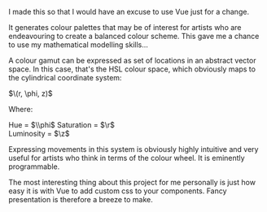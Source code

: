 I made this so that I would have an excuse to use Vue just for a change.

It generates colour palettes that may be of interest for artists who are endeavouring to create a balanced colour scheme. This gave me a chance to use my mathematical modelling skills...

A colour gamut can be expressed as set of locations in an abstract vector space. In this case, that's the HSL colour space, which obviously maps to the cylindrical coordinate system:

$\(r, \phi, z)$

Where:

Hue = $\\phi$
Saturation = $\r$  
Luminosity = $\z$ 

Expressing movements in this system is obviously highly intuitive and very useful for artists who think in terms of the colour wheel. It is eminently programmable.

The most interesting thing about this project for me personally is just how easy it is with Vue to add custom css to your components. Fancy presentation is therefore a breeze to make.
